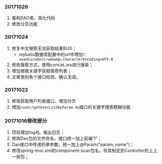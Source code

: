 ### 20171026

1. 重构DAO类，简化代码
2. 修改分页功能

### 20171024

1. 修复中文搜索无法获取结果BUG；
	- mybatis数据库配置中的url中增加`?useUnicode=true&amp;characterEncoding=UTF-8`
2. 修改搜索方式，使用concat_ws进行搜索；
3. 增加根据关键字获取推荐列表；
4. 文章类别各个接口检验，确认无误。

### 20171022

1. 修改获取用户列表接口，增加分页
2. 增加`/user/getUserListByParam.do`接口的关键字搜索模糊功能


### 20171016修改部分

1. 项目增加log4j，输出日志；
2. 修改Dao包的文件命名，接口统一加上前缀“I”；
3. Dao接口中传递的单参数，统一加上@Param("param_name")；
4. 修改spring-mvc.xml的component-scan包名，将其制定到Controller的上上一层包；
